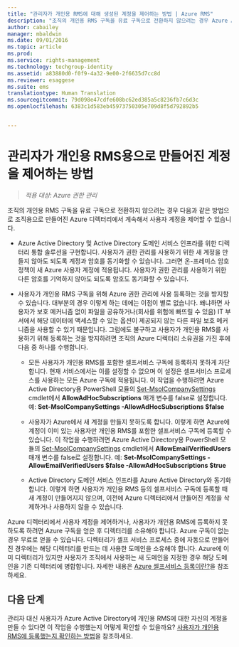 ```yaml
---
title: "관리자가 개인용 RMS에 대해 생성된 계정을 제어하는 방법 | Azure RMS"
description: "조직의 개인용 RMS 구독을 유료 구독으로 전환하지 않으려는 경우 Azure Active Directory에서 사용자 계정을 제어하는 방법을 설명합니다."
author: cabailey
manager: mbaldwin
ms.date: 09/01/2016
ms.topic: article
ms.prod: 
ms.service: rights-management
ms.technology: techgroup-identity
ms.assetid: a83880d0-f0f9-4a32-9e00-2f6635d7cc8d
ms.reviewer: esaggese
ms.suite: ems
translationtype: Human Translation
ms.sourcegitcommit: 79d098e47cdfe608bc62ed385a5c8236fb7c6d3c
ms.openlocfilehash: 6383c1d583eb45973750305e709d8f5d792892b5


---
```




# 관리자가 개인용 RMS용으로 만들어진 계정을 제어하는 방법

>*적용 대상: Azure 권한 관리*


조직의 개인용 RMS 구독을 유료 구독으로 전환하지 않으려는 경우 다음과 같은 방법으로 조직용으로 만들어진 Azure 디렉터리에서 계속해서 사용자 계정을 제어할 수 있습니다.

-   Azure Active Directory 및 Active Directory 도메인 서비스 인프라를 위한 디렉터리 통합 솔루션을 구현합니다. 사용자가 권한 관리를 사용하기 위한 새 계정을 만들지 않아도 되도록 계정과 암호를 동기화할 수 있습니다. 그러면 온-프레미스 암호 정책이 새 Azure 사용자 계정에 적용됩니다. 사용자가 권한 관리를 사용하기 위한 다른 암호를 기억하지 않아도 되도록 암호도 동기화할 수 있습니다.

-   사용자가 개인용 RMS 구독을 위해 Azure 권한 관리에 사용 등록하는 것을 방지할 수 있습니다. 대부분의 경우 이렇게 하는 데에는 이점이 별로 없습니다. 왜냐하면 사용자가 보호 메커니즘 없이 파일을 공유하거나(회사를 위험에 빠뜨릴 수 있음) IT 부서에서 해당 데이터에 액세스할 수 있는 옵션이 제공되지 않는 다른 파일 보호 메커니즘을 사용할 수 있기 때문입니다. 그럼에도 불구하고 사용자가 개인용 RMS를 사용하기 위해 등록하는 것을 방지하려면 조직의 Azure 디렉터리 소유권을 가진 후에 다음 중 하나를 수행합니다.

    -   모든 사용자가 개인용 RMS를 포함한 셀프서비스 구독에 등록하지 못하게 차단합니다.  현재 서비스에서는 이를 설정할 수 없으며 이 설정은 셀프서비스 프로세스를 사용하는 모든 Azure 구독에 적용됩니다. 이 작업을 수행하려면 Azure Active Directory용 PowerShell 모듈의 [Set-MsolCompanySettings](http://technet.microsoft.com/library/dn194127.aspx) cmdlet에서 **AllowAdHocSubscriptions** 매개 변수를 false로 설정합니다. 예: **Set-MsolCompanySettings -AllowAdHocSubscriptions $false**

    -   사용자가 Azure에서 새 계정을 만들지 못하도록 합니다. 이렇게 하면 Azure에 계정이 이미 있는 사용자만 개인용 RMS를 포함한 셀프서비스 구독에 등록할 수 있습니다.  이 작업을 수행하려면 Azure Active Directory용 PowerShell 모듈의 [Set-MsolCompanySettings](http://technet.microsoft.com/library/dn194127.aspx) cmdlet에서 **AllowEmailVerifiedUsers** 매개 변수를 false로 설정합니다. 예: **Set-MsolCompanySettings -AllowEmailVerifiedUsers $false -AllowAdHocSubscriptions $true**

    -   Active Directory 도메인 서비스 인프라를 Azure Active Directory와 동기화합니다. 이렇게 하면 사용자가 개인용 RMS 등의 셀프서비스 구독에 등록할 때 새 계정이 만들어지지 않으며, 이전에 Azure 디렉터리에서 만들어진 계정을 삭제하거나 사용하지 않을 수 있습니다.

Azure 디렉터리에서 사용자 계정을 제어하거나, 사용자가 개인용 RMS에 등록하지 못하도록 하려면 Azure 구독을 얻은 후 디렉터리를 소유해야 합니다. Azure 구독이 없는 경우 무료로 얻을 수 있습니다. 디렉터리가 셀프 서비스 프로세스 중에 자동으로 만들어진 경우에는 해당 디렉터리를 만드는 데 사용한 도메인을 소유해야 합니다. Azure에 이미 디렉터리가 있지만 사용자가 조직에서 사용하는 새 도메인을 지정한 경우 해당 도메인을 기존 디렉터리에 병합합니다. 자세한 내용은 [Azure 셀프서비스 등록이란?](https://azure.microsoft.com/documentation/articles/active-directory-self-service-signup/)을 참조하세요.


## 다음 단계

관리자 대신 사용자가 Azure Active Directory에 개인용 RMS에 대한 자신의 계정을 만들 수 있다면 이 작업을 수행했는지 어떻게 확인할 수 있을까요?  [사용자가 개인용 RMS에 등록했는지 확인하는 방법](rms-for-individuals-identify-sign-up.md)을 참조하세요.



<!--HONumber=Sep16_HO1-->


